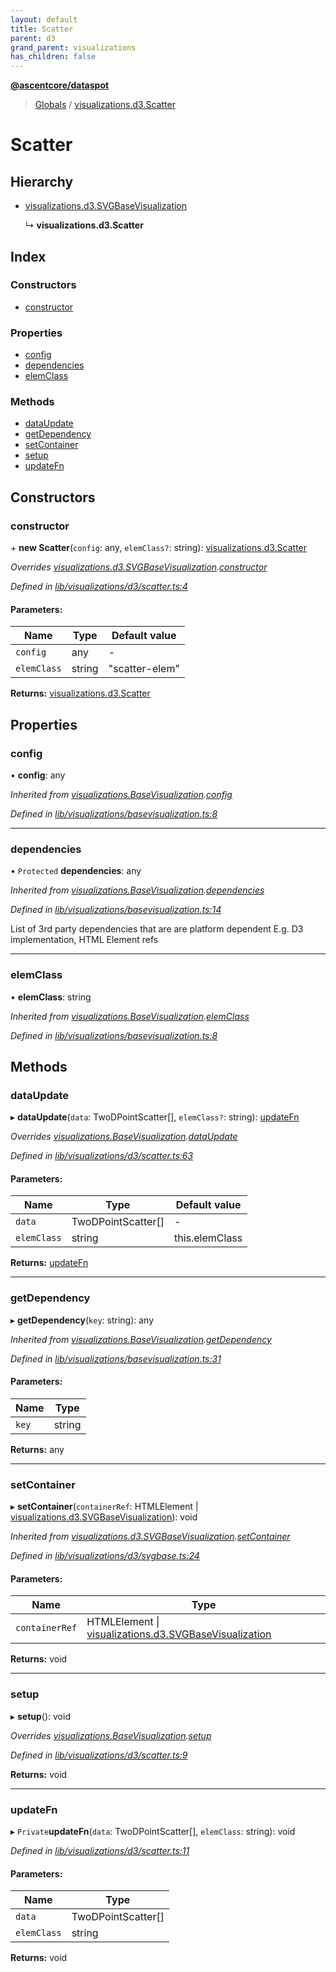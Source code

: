 ```yaml
---
layout: default
title: Scatter
parent: d3
grand_parent: visualizations
has_children: false
---
```


**[@ascentcore/dataspot](../README.md)**

> [Globals](../globals.md) / [visualizations.d3.Scatter](visualizations_d3_scatter)

# Scatter

## Hierarchy

* [visualizations.d3.SVGBaseVisualization](visualizations_d3_svgbasevisualization)

  ↳ **visualizations.d3.Scatter**

## Index

### Constructors

* [constructor](visualizations_d3_scatter#constructor)

### Properties

* [config](visualizations_d3_scatter#config)
* [dependencies](visualizations_d3_scatter#dependencies)
* [elemClass](visualizations_d3_scatter#elemclass)

### Methods

* [dataUpdate](visualizations_d3_scatter#dataupdate)
* [getDependency](visualizations_d3_scatter#getdependency)
* [setContainer](visualizations_d3_scatter#setcontainer)
* [setup](visualizations_d3_scatter#setup)
* [updateFn](visualizations_d3_scatter#updatefn)

## Constructors

### constructor

\+ **new Scatter**(`config`: any, `elemClass?`: string): [visualizations.d3.Scatter](visualizations_d3_scatter)

*Overrides [visualizations.d3.SVGBaseVisualization](visualizations_d3_svgbasevisualization).[constructor](visualizations_d3_svgbasevisualization#constructor)*

*Defined in [lib/visualizations/d3/scatter.ts:4](https://github.com/ascentcore/dataspot/blob/5151dd9/lib/visualizations/d3/scatter.ts#L4)*

#### Parameters:

Name | Type | Default value |
------ | ------ | ------ |
`config` | any | - |
`elemClass` | string | "scatter-elem" |

**Returns:** [visualizations.d3.Scatter](visualizations_d3_scatter)

## Properties

### config

•  **config**: any

*Inherited from [visualizations.BaseVisualization](visualizations_basevisualization).[config](visualizations_basevisualization#config)*

*Defined in [lib/visualizations/basevisualization.ts:8](https://github.com/ascentcore/dataspot/blob/5151dd9/lib/visualizations/basevisualization.ts#L8)*

___

### dependencies

• `Protected` **dependencies**: any

*Inherited from [visualizations.BaseVisualization](visualizations_basevisualization).[dependencies](visualizations_basevisualization#dependencies)*

*Defined in [lib/visualizations/basevisualization.ts:14](https://github.com/ascentcore/dataspot/blob/5151dd9/lib/visualizations/basevisualization.ts#L14)*

List of 3rd party dependencies that are are platform dependent
E.g. D3 implementation, HTML Element refs

___

### elemClass

•  **elemClass**: string

*Inherited from [visualizations.BaseVisualization](visualizations_basevisualization).[elemClass](visualizations_basevisualization#elemclass)*

*Defined in [lib/visualizations/basevisualization.ts:8](https://github.com/ascentcore/dataspot/blob/5151dd9/lib/visualizations/basevisualization.ts#L8)*

## Methods

### dataUpdate

▸ **dataUpdate**(`data`: TwoDPointScatter[], `elemClass?`: string): [updateFn](visualizations_d3_scatter#updatefn)

*Overrides [visualizations.BaseVisualization](visualizations_basevisualization).[dataUpdate](visualizations_basevisualization#dataupdate)*

*Defined in [lib/visualizations/d3/scatter.ts:63](https://github.com/ascentcore/dataspot/blob/5151dd9/lib/visualizations/d3/scatter.ts#L63)*

#### Parameters:

Name | Type | Default value |
------ | ------ | ------ |
`data` | TwoDPointScatter[] | - |
`elemClass` | string | this.elemClass |

**Returns:** [updateFn](visualizations_d3_scatter#updatefn)

___

### getDependency

▸ **getDependency**(`key`: string): any

*Inherited from [visualizations.BaseVisualization](visualizations_basevisualization).[getDependency](visualizations_basevisualization#getdependency)*

*Defined in [lib/visualizations/basevisualization.ts:31](https://github.com/ascentcore/dataspot/blob/5151dd9/lib/visualizations/basevisualization.ts#L31)*

#### Parameters:

Name | Type |
------ | ------ |
`key` | string |

**Returns:** any

___

### setContainer

▸ **setContainer**(`containerRef`: HTMLElement \| [visualizations.d3.SVGBaseVisualization](visualizations_d3_svgbasevisualization)): void

*Inherited from [visualizations.d3.SVGBaseVisualization](visualizations_d3_svgbasevisualization).[setContainer](visualizations_d3_svgbasevisualization#setcontainer)*

*Defined in [lib/visualizations/d3/svgbase.ts:24](https://github.com/ascentcore/dataspot/blob/5151dd9/lib/visualizations/d3/svgbase.ts#L24)*

#### Parameters:

Name | Type |
------ | ------ |
`containerRef` | HTMLElement \| [visualizations.d3.SVGBaseVisualization](visualizations_d3_svgbasevisualization) |

**Returns:** void

___

### setup

▸ **setup**(): void

*Overrides [visualizations.BaseVisualization](visualizations_basevisualization).[setup](visualizations_basevisualization#setup)*

*Defined in [lib/visualizations/d3/scatter.ts:9](https://github.com/ascentcore/dataspot/blob/5151dd9/lib/visualizations/d3/scatter.ts#L9)*

**Returns:** void

___

### updateFn

▸ `Private`**updateFn**(`data`: TwoDPointScatter[], `elemClass`: string): void

*Defined in [lib/visualizations/d3/scatter.ts:11](https://github.com/ascentcore/dataspot/blob/5151dd9/lib/visualizations/d3/scatter.ts#L11)*

#### Parameters:

Name | Type |
------ | ------ |
`data` | TwoDPointScatter[] |
`elemClass` | string |

**Returns:** void
